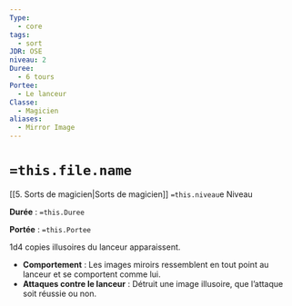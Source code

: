 ```yaml
---
Type:
  - core
tags:
  - sort
JDR: OSE
niveau: 2
Duree:
  - 6 tours
Portee:
  - Le lanceur
Classe:
  - Magicien
aliases:
  - Mirror Image
---
```

# `=this.file.name`  

[[5. Sorts de magicien|Sorts de magicien]] `=this.niveau`e Niveau

**Durée** : `=this.Duree`

**Portée** : `=this.Portee`

1d4 copies illusoires du lanceur apparaissent.

- **Comportement** : Les images miroirs ressemblent en tout point au lanceur et se comportent comme lui.
- **Attaques contre le lanceur** : Détruit une image illusoire, que l’attaque soit réussie ou non.
